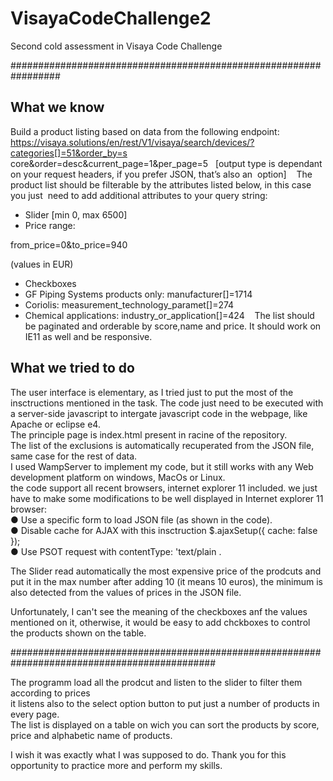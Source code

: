 # VisayaCodeChallenge2
Second cold assessment in Visaya Code Challenge 


#################################################################<br>
## What we know

Build a product listing based on data from the following endpoint: 
 
https://visaya.solutions/en/rest/V1/visaya/search/devices/?categories[]=51&order_by=s
core&order=desc&current_page=1&per_page=5  
[output type is dependant on your request headers, if you prefer JSON, that’s also an 
option] 
 
The product list should be filterable by the attributes listed below, in this case you just 
need to add additional attributes to your query string: 
 
- Slider [min 0, max 6500] 
- Price range:

from_price=0&to_price=940 

(values in EUR) 
- Checkboxes 
- GF Piping Systems products only: manufacturer[]=1714 
- Coriolis: measurement_technology_paramet[]=274 
- Chemical applications: industry_or_application[]=424 
 
The list should be paginated and orderable by score,name and price. It should work on IE11 as well and be responsive.

## What we tried to do

The user interface is elementary, as I tried just to put the most of the insctructions mentioned in the task.
The code just need to be executed with a server-side javascript to intergate javascript code in the webpage, like Apache or eclipse e4.<br>
The principle page is index.html present in racine of the repository. <br>
The list of the exclusions is automatically recuperated from the JSON file, same case for the rest of data.<br>
I used WampServer to implement my code, but it still works with any Web development platform on windows, MacOs or Linux. <br>
the code support all recent browsers, internet explorer 11 included.
we just have to make some modifications to be well displayed in Internet explorer 11 browser: <br>
● Use a specific form to load JSON file (as shown in the code). <br>
● Disable cache for AJAX  with this insctruction $.ajaxSetup({ cache: false }); <br>
● Use PSOT request with  contentType: 'text/plain .<br>

The Slider read automatically the most expensive price of the prodcuts and put it in the max number after adding 10 (it means 10 euros), the minimum is also detected from the values of prices in the JSON file.

Unfortunately, I can't see the meaning of the checkboxes anf the values mentioned on it, otherwise, it would be easy to add chckboxes to control the products shown on the table. 

############################################################################################# <br>

The programm load all the prodcut and listen to the slider to filter them according to prices <br>
it listens also to the select option button to put just a number of products in every page. <br>
The list is displayed on a table on wich you can sort the products by score, price and alphabetic name of products.

I wish it was exactly what I was supposed to do.
Thank you for this opportunity to practice more and perform my skills.


